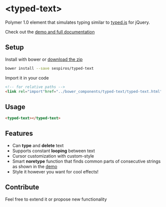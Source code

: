 # &lt;typed-text&gt;

Polymer 1.0 element that simulates typing similar to [typed.js](https://github.com/mattboldt/typed.js/) for jQuery.

Check out the [demo and full documentation](http://sespiros.github.io/typed-text/)

## Setup
Install with bower or [download the zip](https://github.com/sespiros/typed-text/archive/v1.0.0.zip)
```bash
bower install --save sespiros/typed-text
```
Import it in your code
```html
<!-- for relative paths -->
<link rel="import"href="../bower_components/typed-text/typed-text.html">
```

## Usage
```html
<typed-text></typed-text>
```

## Features
- Can **type** and **delete** text
- Supports constant **looping** between text
- Cursor customization with custom-style
- Smart **noretype** function that finds common parts of consecutive strings as shown in the [demo](http://sespiros.github.io/typed-text/)
- Style it however you want for cool effects!

## Contribute
Feel free to extend it or propose new functionality
